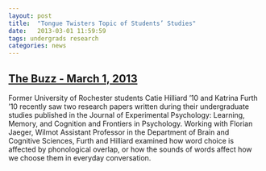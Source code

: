 ```yaml
---
layout: post
title:  "Tongue Twisters Topic of Students’ Studies"
date:   2013-03-01 11:59:59
tags: undergrads research
categories: news
---
```


## [The Buzz - March 1, 2013](http://www.rochester.edu/thebuzz/?p=7032)
Former University of Rochester students Catie Hilliard ’10 and Katrina Furth ’10
 recently saw two research papers written during their undergraduate studies
 published in the Journal of Experimental Psychology: Learning, Memory, and
 Cognition and Frontiers in Psychology. Working with Florian Jaeger, Wilmot
 Assistant Professor in the Department of Brain and Cognitive Sciences, Furth
 and Hilliard examined how word choice is affected by phonological overlap, or
 how the sounds of words affect how we choose them in everyday conversation.
